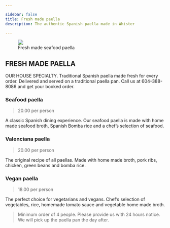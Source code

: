 ```yaml
---

sidebar: false
title: Fresh made paella 
description: The authentic Spanish paella made in Whister

---
```

<figure class="full-width-img">
  <img src="/img/nuevas/entucasa-fresh-made-paella.png">
  <figcaption>Fresh made seafood paella</figcaption>
</figure>



## FRESH MADE PAELLA 

OUR HOUSE SPECIALTY. Traditional Spanish paella made fresh for every order. Delivered and served on a traditional paella pan.
Call us at 604-388-8086 and get your booked order.
### Seafood paella 
> 20.00 per person

A classic Spanish dining experience. Our seafood paella is made with home made seafood broth, Spanish Bomba rice and a chef’s selection of seafood.

### Valenciana paella 
> 20.00 per person

The original recipe of all paellas. Made with home made broth, pork ribs, chicken, green beans and bomba rice.


### Vegan paella
> 18.00 per person

The perfect choice for vegetarians and vegans. Chef’s selection of vegetables, rice, homemade tomato sauce and vegetable home made broth.



> Minimum order of 4 people. Please provide us with 24 hours notice. We will pick up the paella pan the day after.




